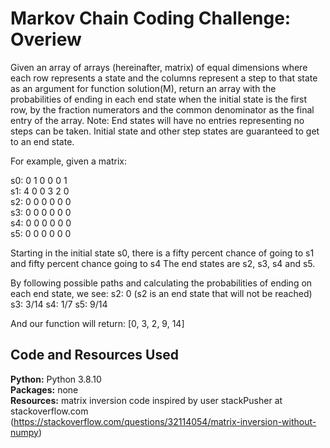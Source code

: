 # Markov Chain Coding Challenge: Overiew

Given an array of arrays (hereinafter, matrix) of equal dimensions where each row represents a state and the 
columns represent a step to that state as an argument for function solution(M), return an array
with the probabilities of ending in each end state when the initial state is the first row, by the fraction numerators and the common denominator 
as the final entry of the array. Note: End states will have no entries representing no steps can be taken. Initial state and other step states are guaranteed to get to an end state.

For example, given a matrix:

s0: 0 1 0 0 0 1 <br/>
s1: 4 0 0 3 2 0 <br/>
s2: 0 0 0 0 0 0 <br/>
s3: 0 0 0 0 0 0 <br/>
s4: 0 0 0 0 0 0 <br/>
s5: 0 0 0 0 0 0 <br/>

Starting in the initial state s0, there is a fifty percent chance of going to s1 and fifty percent chance going to s4
The end states are s2, s3, s4 and s5.

By following possible paths and calculating the probabilities of ending on each end state, we see:
s2: 0 (s2 is an end state that will not be reached)
s3: 3/14
s4: 1/7
s5: 9/14

And our function will return:
[0, 3, 2, 9, 14]

## Code and Resources Used
**Python:** Python 3.8.10 <br/>
**Packages:** none <br/>
**Resources:** matrix inversion code inspired by user stackPusher at stackoverflow.com <br/> 
(https://stackoverflow.com/questions/32114054/matrix-inversion-without-numpy)
